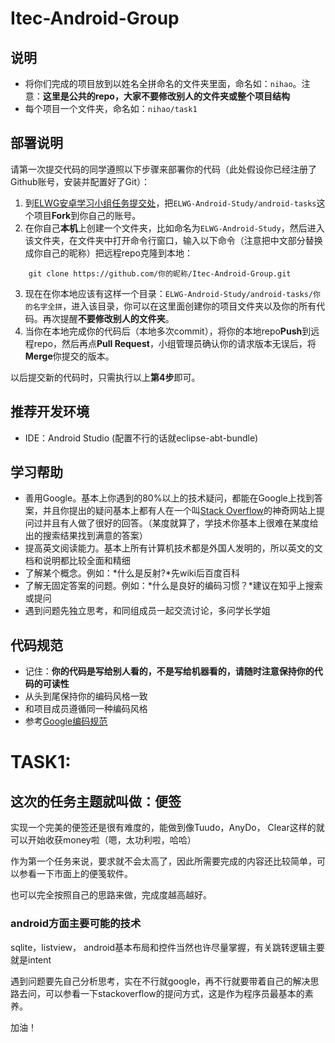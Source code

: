 # Itec-Android-Group
## 说明

* 将你们完成的项目放到以姓名全拼命名的文件夹里面，命名如：`nihao`。注意：**这里是公共的repo，大家不要修改别人的文件夹或整个项目结构**
* 每个项目一个文件夹，命名如：`nihao/task1`

## 部署说明

请第一次提交代码的同学遵照以下步骤来部署你的代码（此处假设你已经注册了Github账号，安装并配置好了Git）：

1. 到[ELWG安卓学习小组任务提交处][]，把`ELWG-Android-Study/android-tasks`这个项目**Fork**到你自己的账号。
2. 在你自己**本机**上创建一个文件夹，比如命名为`ELWG-Android-Study`，然后进入该文件夹，在文件夹中打开命令行窗口，输入以下命令（注意把中文部分替换成你自己的昵称）把远程repo克隆到本地：

```    
    git clone https://github.com/你的昵称/Itec-Android-Group.git
```

3. 现在在你本地应该有这样一个目录：`ELWG-Android-Study/android-tasks/你的名字全拼`，进入该目录，你可以在这里面创建你的项目文件夹以及你的所有代码。再次提醒**不要修改别人的文件夹**。
4. 当你在本地完成你的代码后（本地多次commit），将你的本地repo**Push**到远程repo，然后再点**Pull Request**，小组管理员确认你的请求版本无误后，将**Merge**你提交的版本。

以后提交新的代码时，只需执行以上**第4步**即可。

## 推荐开发环境

* IDE：Android Studio (配置不行的话就eclipse-abt-bundle)

## 学习帮助

* 善用Google。基本上你遇到的80%以上的技术疑问，都能在Google上找到答案，并且你提出的疑问基本上都有人在一个叫[Stack Overflow][]的神奇网站上提问过并且有人做了很好的回答。（某度就算了，学技术你基本上很难在某度给出的搜索结果找到满意的答案）
* 提高英文阅读能力。基本上所有计算机技术都是外国人发明的，所以英文的文档和说明都比较全面和精细
* 了解某个概念。例如：*什么是反射?*先wiki后百度百科
* 了解无固定答案的问题。例如：*什么是良好的编码习惯？*建议在知乎上搜索或提问
* 遇到问题先独立思考，和同组成员一起交流讨论，多问学长学姐

## 代码规范

* 记住：**你的代码是写给别人看的，不是写给机器看的，请随时注意保持你的代码的可读性**
* 从头到尾保持你的编码风格一致
* 和项目成员遵循同一种编码风格
* 参考[Google编码规范][]

[Stack Overflow]: http://stackoverflow.com/
[Google编码规范]: https://code.google.com/p/google-styleguide/
[ELWG安卓学习小组任务提交处]: https://github.com/nhsprite/Itec-Android-Group


TASK1:
===============

## 这次的任务主题就叫做：便签
实现一个完美的便签还是很有难度的，能做到像Tuudo，AnyDo， Clear这样的就可以开始收获money啦（嗯，太功利啦，哈哈）

作为第一个任务来说，要求就不会太高了，因此所需要完成的内容还比较简单，可以参看一下市面上的便笺软件。

也可以完全按照自己的思路来做，完成度越高越好。

### android方面主要可能的技术
sqlite，listview， android基本布局和控件当然也许尽量掌握，有关跳转逻辑主要就是intent

遇到问题要先自己分析思考，实在不行就google，再不行就要带着自己的解决思路去问，可以参看一下stackoverflow的提问方式，这是作为程序员最基本的素养。

加油！